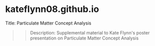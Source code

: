 # kateflynn08.github.io
Title: Particulate Matter Concept Analysis
>>Description: Supplemental material to Kate Flynn's poster presentation on Particulate Matter Concept Analysis
